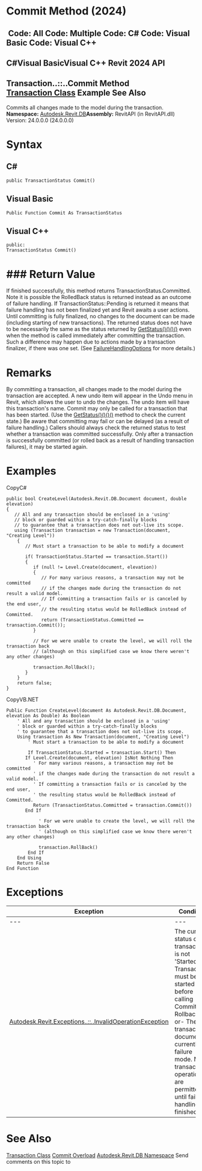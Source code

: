 # Commit Method (2024)

﻿
 Code: All Code: Multiple Code: C# Code: Visual Basic Code: Visual C++   
---  
C#Visual BasicVisual C++
Revit 2024 API  
---  
Transaction..::..Commit Method   
[Transaction Class](308ebf8d-d96d-4643-cd1d-34fffcea53fd.md "Transaction Class") Example See Also  
---  
Commits all changes made to the model during the transaction. 
**Namespace:** [Autodesk.Revit.DB](87546ba7-461b-c646-cbb1-2cb8f5bff8b2.md "Autodesk.Revit.DB Namespace")**Assembly:** RevitAPI (in RevitAPI.dll) Version: 24.0.0.0 (24.0.0.0)
# Syntax
C#  
---  
```text
public TransactionStatus Commit()
```
  
Visual Basic  
---  
```text
Public Function Commit As TransactionStatus
```
  
Visual C++  
---  
```text
public:
TransactionStatus Commit()
```
  
# ### Return Value
If finished successfully, this method returns TransactionStatus.Committed. 
Note it is possible the RolledBack status is returned instead as an outcome of failure handling. If TransactionStatus::Pending is returned it means that failure handling has not been finalized yet and Revit awaits a user actions. Until committing is fully finalized, no changes to the document can be made (including starting of new transactions).
The returned status does not have to be necessarily the same as the status returned by [GetStatus()()()()](fdf98941-eee4-d8af-e3f7-5b6c7ccc3c74.md "GetStatus Method") even when the method is called immediately after committing the transaction. Such a difference may happen due to actions made by a transaction finalizer, if there was one set. (See [FailureHandlingOptions](c03bb2e5-f679-bf24-4e87-08b3c3a08385.md "FailureHandlingOptions Class") for more details.)
# Remarks
By committing a transaction, all changes made to the model during the transaction are accepted. A new undo item will appear in the Undo menu in Revit, which allows the user to undo the changes. The undo item will have this transaction's name. Commit may only be called for a transaction that has been started. (Use the [GetStatus()()()()](fdf98941-eee4-d8af-e3f7-5b6c7ccc3c74.md "GetStatus Method") method to check the current state.) Be aware that committing may fail or can be delayed (as a result of failure handling.) Callers should always check the returned status to test whether a transaction was committed successfully. Only after a transaction is successfully committed (or rolled back as a result of handling transaction failures), it may be started again. 
# Examples
CopyC#
```text
public bool CreateLevel(Autodesk.Revit.DB.Document document, double elevation)
{
   // All and any transaction should be enclosed in a 'using'
   // block or guarded within a try-catch-finally blocks
   // to guarantee that a transaction does not out-live its scope.
   using (Transaction transaction = new Transaction(document, "Creating Level"))
    {
       // Must start a transaction to be able to modify a document

       if( TransactionStatus.Started == transaction.Start())
       {
          if (null != Level.Create(document, elevation))
          {
             // For many various reasons, a transaction may not be committed
             // if the changes made during the transaction do not result a valid model.
             // If committing a transaction fails or is canceled by the end user,
             // the resulting status would be RolledBack instead of Committed.
             return (TransactionStatus.Committed == transaction.Commit());
          }

          // For we were unable to create the level, we will roll the transaction back
          // (although on this simplified case we know there weren't any other changes)

          transaction.RollBack();
       }
    }
    return false;
}
```

CopyVB.NET
```text
Public Function CreateLevel(document As Autodesk.Revit.DB.Document, elevation As Double) As Boolean
    ' All and any transaction should be enclosed in a 'using'
    ' block or guarded within a try-catch-finally blocks
    ' to guarantee that a transaction does not out-live its scope.
    Using transaction As New Transaction(document, "Creating Level")
        ' Must start a transaction to be able to modify a document

        If TransactionStatus.Started = transaction.Start() Then
       If Level.Create(document, elevation) IsNot Nothing Then
          ' For many various reasons, a transaction may not be committed
          ' if the changes made during the transaction do not result a valid model.
          ' If committing a transaction fails or is canceled by the end user,
          ' the resulting status would be RolledBack instead of Committed.
          Return (TransactionStatus.Committed = transaction.Commit())
       End If

            ' For we were unable to create the level, we will roll the transaction back
            ' (although on this simplified case we know there weren't any other changes)

            transaction.RollBack()
        End If
    End Using
    Return False
End Function
```

# Exceptions
| Exception | Condition |
| --- | --- |
| --- | --- |
| [Autodesk.Revit.Exceptions..::..InvalidOperationException](9e715f03-3884-e539-4dd6-8d7545733adc.md "InvalidOperationException Class") | The current status of the transaction is not 'Started'. Transaction must be started before calling Commit or Rollback. -or- The transaction's document is currently in failure mode. No transaction operations are permitted until failure handling is finished. |

# See Also
[Transaction Class](308ebf8d-d96d-4643-cd1d-34fffcea53fd.md "Transaction Class")
[Commit Overload](bb7917ec-9fc7-b0a8-e3b7-2b38015cbc08.md "Commit Method")
[Autodesk.Revit.DB Namespace](87546ba7-461b-c646-cbb1-2cb8f5bff8b2.md "Autodesk.Revit.DB Namespace")
Send comments on this topic to 